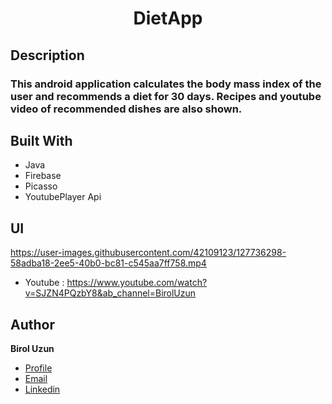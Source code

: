 

<h1 align="center">DietApp</h1>

## Description

### This android application calculates the body mass index of the user and recommends a diet for 30 days. Recipes and youtube video of recommended dishes are also shown.




## Built With

- Java
- Firebase
- Picasso
- YoutubePlayer Api

## UI

https://user-images.githubusercontent.com/42109123/127736298-58adba18-2ee5-40b0-bc81-c545aa7ff758.mp4

- Youtube : https://www.youtube.com/watch?v=SJZN4PQzbY8&ab_channel=BirolUzun



## Author

**Birol Uzun**

- [Profile](https://github.com/brluzn)
- [Email](mailto:brl.uzn2017@gmail.com?subject=Hi% "Hi!")
- [Linkedin](https://linkedin.com/in/birol-uzun-625304159)
